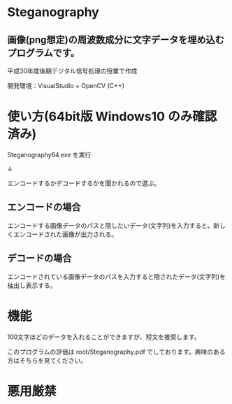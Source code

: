 # Steganography

## 画像(png想定)の周波数成分に文字データを埋め込むプログラムです。

平成30年度後期デジタル信号処理の授業で作成

開発環境：VisualStudio + OpenCV (C++)

# 使い方(64bit版 Windows10 のみ確認済み)
Steganography64.exe を実行

↓

エンコードするかデコードするかを聞かれるので選ぶ。

## エンコードの場合
エンコードする画像データのパスと隠したいデータ(文字列)を入力すると、新しくエンコードされた画像が出力される。

## デコードの場合
エンコードされている画像データのパスを入力すると隠されたデータ(文字列)を抽出し表示する。

# 機能
100文字ほどのデータを入れることができますが、短文を推奨します。

このプログラムの評価は root/Steganography.pdf でしております。興味のある方はそちらを見てください。

# 悪用厳禁
